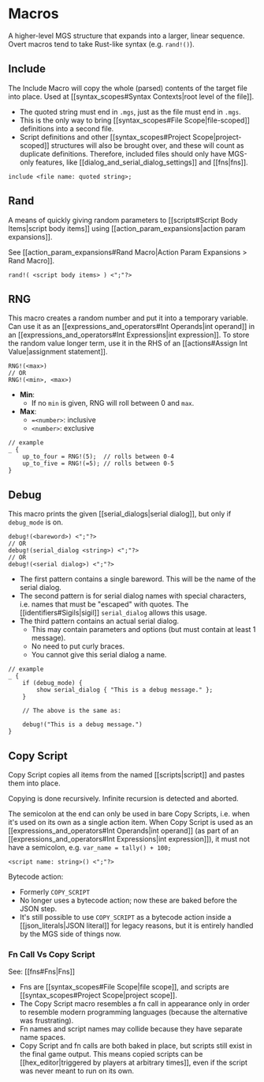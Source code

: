# Macros

A higher-level MGS structure that expands into a larger, linear sequence. Overt macros tend to take Rust-like syntax (e.g. `rand!()`).

## Include

The Include Macro will copy the whole (parsed) contents of the target file into place. Used at [[syntax_scopes#Syntax Contexts|root level of the file]].

- The quoted string must end in `.mgs`, just as the file must end in `.mgs`.
- This is the only way to bring [[syntax_scopes#File Scope|file-scoped]] definitions into a second file.
- Script definitions and other [[syntax_scopes#Project Scope|project-scoped]] structures will also be brought over, and these will count as duplicate definitions. Therefore, included files should only have MGS-only features, like [[dialog_and_serial_dialog_settings]] and [[fns|fns]].

```
include <file name: quoted string>;
```

## Rand

A means of quickly giving random parameters to [[scripts#Script Body Items|script body items]] using [[action_param_expansions|action param expansions]].

See [[action_param_expansions#Rand Macro|Action Param Expansions > Rand Macro]].

```
rand!( <script body items> ) <";"?>
```

## RNG

This macro creates a random number and put it into a temporary variable. Can use it as an [[expressions_and_operators#Int Operands|int operand]] in an [[expressions_and_operators#Int Expressions|int expression]]. To store the random value longer term, use it in the RHS of an [[actions#Assign Int Value|assignment statement]].

```
RNG!(<max>)
// OR
RNG!(<min>, <max>)
```

- **Min**:
	- If no `min` is given, RNG will roll between 0 and `max`.
- **Max**:
	- `=<number>`: inclusive
	- `<number>`: exclusive

```mgs
// example
_ {
	up_to_four = RNG!(5);  // rolls between 0-4
	up_to_five = RNG!(=5); // rolls between 0-5
}
```

## Debug

This macro prints the given [[serial_dialogs|serial dialog]], but only if `debug_mode` is on.

```
debug!(<bareword>) <";"?>
// OR
debug!(serial_dialog <string>) <";"?>
// OR
debug!(<serial dialog>) <";"?>
```

- The first pattern contains a single bareword. This will be the name of the serial dialog.
- The second pattern is for serial dialog names with special characters, i.e. names that must be "escaped" with quotes. The [[identifiers#Sigils|sigil]] `serial_dialog` allows this usage.
- The third pattern contains an actual serial dialog.
	- This may contain parameters and options (but must contain at least 1 message).
	- No need to put curly braces.
	- You cannot give this serial dialog a name.

```mgs{3,4,5,9}
// example
_ {
	if (debug_mode) {
		show serial_dialog { "This is a debug message." };
	}
	
	// The above is the same as:
	
	debug!("This is a debug message.")
}
```

## Copy Script

Copy Script copies all items from the named [[scripts|script]] and pastes them into place.

Copying is done recursively. Infinite recursion is detected and aborted.

The semicolon at the end can only be used in bare Copy Scripts, i.e. when it's used on its own as a single action item. When Copy Script is used as an [[expressions_and_operators#Int Operands|int operand]] (as part of an [[expressions_and_operators#Int Expressions|int expression]]), it must not have a semicolon, e.g. `var_name = tally() + 100;`

```
<script name: string>() <";"?>
```

Bytecode action:

- Formerly `COPY_SCRIPT`
- No longer uses a bytecode action; now these are baked before the JSON step.
- It's still possible to use `COPY_SCRIPT` as a bytecode action inside a [[json_literals|JSON literal]] for legacy reasons, but it is entirely handled by the MGS side of things now.

### Fn Call Vs Copy Script

See: [[fns#Fns|Fns]]

- Fns are [[syntax_scopes#File Scope|file scope]], and scripts are [[syntax_scopes#Project Scope|project scope]].
- The Copy Script macro resembles a fn call in appearance only in order to resemble modern programming languages (because the alternative was frustrating).
- Fn names and script names may collide because they have separate name spaces.
- Copy Script and fn calls are both baked in place, but scripts still exist in the final game output. This means copied scripts can be [[hex_editor|triggered by players at arbitrary times]], even if the script was never meant to run on its own.
